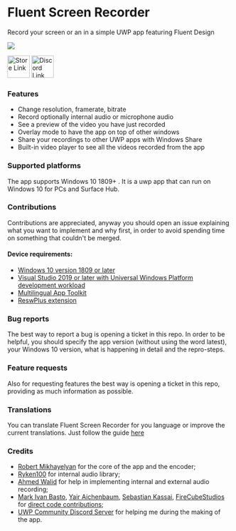 # Fluent Screen Recorder

Record your screen or an in a simple UWP app featuring Fluent Design

![](https://i.postimg.cc/D0tRCCKZ/1.png)


<a href='https://www.microsoft.com/en-us/p/fluent-screen-recorder/9mwv79xlfqh7'><img src='https://developer.microsoft.com/en-us/store/badges/images/English_get-it-from-MS.png' alt='Store Link' height="50px"/></a> <a href='https://discord.gg/UZgbJP2'><img src='https://media.moddb.com/images/members/1/454/453186/profile/news-discord-join.jpg' alt='Discord Link' height="50px"/></a>

### Features

- Change resolution, framerate, bitrate
- Record optionally internal audio or microphone audio
- See a preview of the video you have just recorded
- Overlay mode to have the app on top of other windows
- Share your recordings to other UWP apps with Windows Share
- Built-in video player to see all the videos recorded from the app

### Supported platforms

The app supports Windows 10 1809+ . It is a uwp app that can run on Windows 10 for PCs and Surface Hub.

### Contributions

Contributions are appreciated, anyway you should open an issue explaining what you want to implement and why first, in order to avoid spending time on something that couldn't be merged.

#### Device requirements:
- [Windows 10 version 1809 or later](http://windows.com)
- [Visual Studio 2019 or later with Universal Windows Platform development workload](https://visualstudio.microsoft.com/vs/features/universal-windows-platform/)
- [Multilingual App Toolkit](https://developer.microsoft.com/en-us/windows/downloads/multilingual-app-toolkit/)
- [ReswPlus extension](https://marketplace.visualstudio.com/items?itemName=rudyhuyn.ReswPlus)

### Bug reports

The best way to report a bug is opening a ticket in this repo. In order to be helpful, you should specify the app version (without using the word latest), your Windows 10 version, what is happening in detail and the repro-steps.

### Feature requests

Also for requesting features the best way is opening a ticket in this repo, providing as much information as possible.

### Translations

You can translate Fluent Screen Recorder for you language or improve the current translations. Just follow the guide [here](https://github.com/MarcAnt01/Fluent-Screen-Recorder/blob/master/translations.md)

### Credits
- [Robert Mikhayelyan](https://github.com/robmikh) for the core of the app and the encoder;
- [Ryken100](https://github.com/Ryken100) for internal audio library;
- [Ahmed Walid](https://github.com/ahmed605) for help in implementing internal and external audio recording;
- [Mark Ivan Basto](https://github.com/MarkIvanDev), [Yair Aichenbaum](https://github.com/yaichenbaum), [Sebastian Kassai](https://github.com/xezrunner), [FireCubeStudios](https://github.com/FireCubeStudios) for [direct code contributions](https://github.com/MarcAnt01/Fluent-Screen-Recorder/graphs/contributors);
- [UWP Community Discord Server](https://aka.ms/winui/discord) for helping me during the making of the app.
